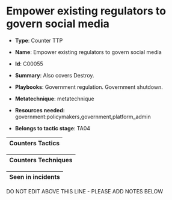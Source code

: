 # Empower existing regulators to govern social media

* **Type**: Counter TTP

* **Name**: Empower existing regulators to govern social media

* **Id**: C00055

* **Summary**: Also covers Destroy. 

* **Playbooks**: Government regulation. Government shutdown. 

* **Metatechnique**: metatechnique

* **Resources needed:** government:policymakers,government,platform_admin

* **Belongs to tactic stage**: TA04


| Counters Tactics |
| ---------------- |



| Counters Techniques |
| ------------------- |



| Seen in incidents |
| ----------------- |

DO NOT EDIT ABOVE THIS LINE - PLEASE ADD NOTES BELOW